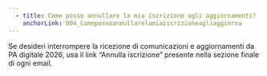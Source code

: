 ```yaml
---
  - title: Come posso annullare la mia iscrizione agli aggiornamenti?
    anchorLink: 004_Comepossoannullarelamiaiscrizioneagliaggiorna
---
```


Se desideri interrompere la ricezione di comunicazioni e aggiornamenti da PA digitale 2026, usa il link “Annulla iscrizione” presente nella sezione finale di ogni email.